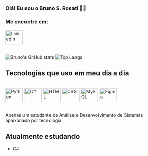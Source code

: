           
### Olá! Eu sou o Bruno S. Rosati 🖐🏻

### Me encontre em:

<a href="https://www.linkedin.com/in/bruno-siqueira-rosati-a0a293264/">
<img align="center" alt="LinkedIn" height="45" width="55" src="https://cdn.jsdelivr.net/gh/devicons/devicon@latest/icons/linkedin/linkedin-original.svg" />
</a><br><br>

![Bruno's GitHub stats](https://github-readme-stats.vercel.app/api?username=rosatibruno&show_icons=true&theme=dracula&count_private=true&hide_rank=true) <!-- &include_all_commits=true -->
![Top Langs](https://github-readme-stats.vercel.app/api/top-langs/?username=rosatibruno&layout=compact&theme=dracula&show_icons=false)

## Tecnologias que uso em meu dia a dia

<div style="display: inline_block"><br>
    <img align="center" alt="Python" height="45" width="55" src="https://cdn.jsdelivr.net/gh/devicons/devicon@latest/icons/python/python-original.svg">
    <img align="center" alt="C#" height="45" width="55" src="https://cdn.jsdelivr.net/gh/devicons/devicon@latest/icons/csharp/csharp-original.svg">
    <img align="center" alt="HTML" height="45" width="55" src="https://cdn.jsdelivr.net/gh/devicons/devicon@latest/icons/html5/html5-original.svg">
    <img align="center" alt="CSS" height="45" width="55" src="https://cdn.jsdelivr.net/gh/devicons/devicon@latest/icons/css3/css3-original.svg">
    <img align="center" alt="MySQL" height="45" width="55" src="https://cdn.jsdelivr.net/gh/devicons/devicon@latest/icons/mysql/mysql-original.svg">
    <img align="center" alt="Figma" height="45" width="55" src="https://cdn.jsdelivr.net/gh/devicons/devicon@latest/icons/figma/figma-original.svg">
</div><br>

Apenas um estudante de Análise e Desenvolvimento de Sistemas apaixonado por tecnologia.

## Atualmente estudando
- C#
